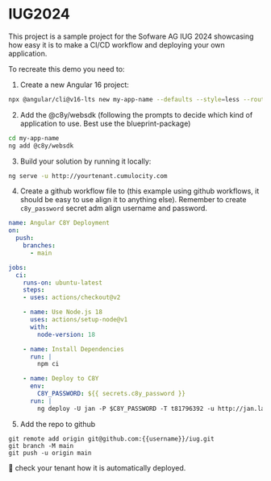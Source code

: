 # IUG2024

This project is a sample project for the Sofware AG IUG 2024 showcasing how easy it is to make a CI/CD workflow and deploying your own application. 

To recreate this demo you need to:

1. Create a new Angular 16 project:
```bash 
npx @angular/cli@v16-lts new my-app-name --defaults --style=less --routing
```

2. Add the @c8y/websdk (following the prompts to decide which kind of application to use. Best use the blueprint-package)
```bash 
cd my-app-name
ng add @c8y/websdk
```

3. Build your solution by running it locally:
```bash
ng serve -u http://yourtenant.cumulocity.com
```

4. Create a github workflow file to (this example using github workflows, it should be easy to use align it to anything else). Remember to create `c8y_password` secret adm align username and password.
```yaml
name: Angular C8Y Deployment
on:
  push:
    branches:
      - main

jobs:
  ci:
    runs-on: ubuntu-latest
    steps:
    - uses: actions/checkout@v2

    - name: Use Node.js 18
      uses: actions/setup-node@v1
      with:
        node-version: 18

    - name: Install Dependencies
      run: |
        npm ci

    - name: Deploy to C8Y
      env:
        C8Y_PASSWORD: ${{ secrets.c8y_password }}
      run: |
        ng deploy -U jan -P $C8Y_PASSWORD -T t81796392 -u http://jan.latest.stage.c8y.io
```

5. Add the repo to github
```
git remote add origin git@github.com:{{username}}/iug.git
git branch -M main
git push -u origin main
```

👀 check your tenant how it is automatically deployed.